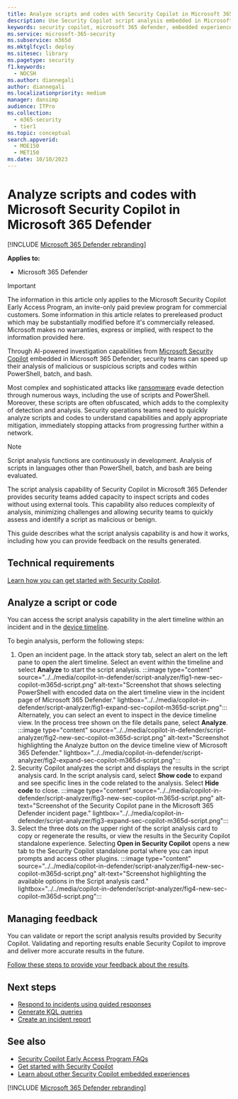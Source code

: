 ```yaml
---
title: Analyze scripts and codes with Security Copilot in Microsoft 365 Defender
description: Use Security Copilot script analysis embedded in Microsoft 365 Defender to investigate scripts and codes.
keywords: security copilot, microsoft 365 defender, embedded experience, incident summary, script analyzer, script analysis, query assistant, m365, incident report, guided response, incident response playbooks, incident response, powershell, powershell analysis, bash, batch, bash analysis, batch analysis, code analysis, code analyzer
ms.service: microsoft-365-security
ms.subservice: m365d
ms.mktglfcycl: deploy
ms.sitesec: library
ms.pagetype: security
f1.keywords:
  - NOCSH
ms.author: diannegali
author: diannegali
ms.localizationpriority: medium
manager: dansimp
audience: ITPro
ms.collection:
  - m365-security
  - tier1
ms.topic: conceptual
search.appverid:
  - MOE150
  - MET150
ms.date: 10/10/2023
---
```


# Analyze scripts and codes with Microsoft Security Copilot in Microsoft 365 Defender

[!INCLUDE [Microsoft 365 Defender rebranding](../includes/microsoft-defender.md)]

**Applies to:**

- Microsoft 365 Defender

> [!IMPORTANT]
> The information in this article only applies to the Microsoft Security Copilot Early Access Program, an invite-only paid preview program for commercial customers. Some information in this article relates to prereleased product which may be substantially modified before it's commercially released. Microsoft makes no warranties, express or implied, with respect to the information provided here.

Through AI-powered investigation capabilities from [Microsoft Security Copilot](/security-copilot/microsoft-security-copilot) embedded in Microsoft 365 Defender, security teams can speed up their analysis of malicious or suspicious scripts and codes within PowerShell, batch, and bash.

Most complex and sophisticated attacks like [ransomware](/security/ransomware) evade detection through numerous ways, including the use of scripts and PowerShell. Moreover, these scripts are often obfuscated, which adds to the complexity of detection and analysis. Security operations teams need to quickly analyze scripts and codes to understand capabilities and apply appropriate mitigation, immediately stopping attacks from progressing further within a network.

> [!NOTE]
> Script analysis functions are continuously in development. Analysis of scripts in languages other than PowerShell, batch, and bash are being evaluated.

The script analysis capability of Security Copilot in Microsoft 365 Defender provides security teams added capacity to inspect scripts and codes without using external tools. This capability also reduces complexity of analysis, minimizing challenges and allowing security teams to quickly assess and identify a script as malicious or benign.

This guide describes what the script analysis capability is and how it works, including how you can provide feedback on the results generated.

## Technical requirements

[Learn how you can get started with Security Copilot](/security-copilot/get-started-security-copilot).

## Analyze a script or code

You can access the script analysis capability in the alert timeline within an incident and in the [device timeline](/defender-endpoint/device-timeline-event-flag.md).

To begin analysis, perform the following steps:

1. Open an incident page. In the attack story tab, select an alert on the left pane to open the alert timeline. Select an event within the timeline and select **Analyze** to start the script analysis.
:::image type="content" source="../../media/copilot-in-defender/script-analyzer/fig1-new-sec-copilot-m365d-script.png" alt-text="Screenshot that shows selecting PowerShell with encoded data on the alert timeline view in the incident page of Microsoft 365 Defender." lightbox="../../media/copilot-in-defender/script-analyzer/fig1-expand-sec-copilot-m365d-script.png":::
Alternately, you can select an event to inspect in the device timeline view. In the process tree shown on the file details pane, select **Analyze**.
:::image type="content" source="../../media/copilot-in-defender/script-analyzer/fig2-new-sec-copilot-m365d-script.png" alt-text="Screenshot highlighting the Analyze button on the device timeline view of Microsoft 365 Defender." lightbox="../../media/copilot-in-defender/script-analyzer/fig2-expand-sec-copilot-m365d-script.png":::
2. Security Copilot analyzes the script and displays the results in the script analysis card. In the script analysis card, select **Show code** to expand and see specific lines in the code related to the analysis. Select **Hide code** to close.
:::image type="content" source="../../media/copilot-in-defender/script-analyzer/fig3-new-sec-copilot-m365d-script.png" alt-text="Screenshot of the Security Copilot pane in the Microsoft 365 Defender incident page." lightbox="../../media/copilot-in-defender/script-analyzer/fig3-expand-sec-copilot-m365d-script.png":::
3. Select the three dots on the upper right of the script analysis card to copy or regenerate the results, or view the results in the Security Copilot standalone experience. Selecting **Open in Security Copilot** opens a new tab to the Security Copilot standalone portal where you can input prompts and access other plugins.
:::image type="content" source="../../media/copilot-in-defender/script-analyzer/fig4-new-sec-copilot-m365d-script.png" alt-text="Screenshot highlighting the available options in the Script analysis card." lightbox="../../media/copilot-in-defender/script-analyzer/fig4-new-sec-copilot-m365d-script.png":::

## Managing feedback

You can validate or report the script analysis results provided by Security Copilot. Validating and reporting results enable Security Copilot to improve and deliver more accurate results in the future.

[Follow these steps to provide your feedback about the results](security-copilot-in-microsoft-365-defender.md#providing-feedback).

## Next steps

- [Respond to incidents using guided responses](security-copilot-m365d-guided-response.md)
- [Generate KQL queries](advanced-hunting-security-copilot.md)
- [Create an incident report](security-copilot-m365d-create-incident-report.md)

## See also
- [Security Copilot Early Access Program FAQs](/security-copilot/faq-security-copilot)
- [Get started with Security Copilot](/security-copilot/get-started-security-copilot)
- [Learn about other Security Copilot embedded experiences](/security-copilot/experiences-security-copilot)

[!INCLUDE [Microsoft 365 Defender rebranding](../../includes/defender-m3d-techcommunity.md)]